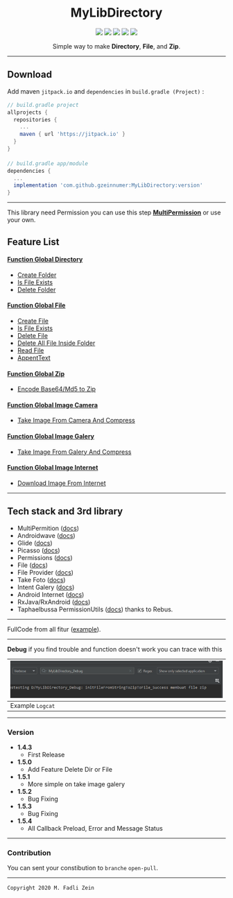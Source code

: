 <h1 align="center">
  MyLibDirectory
</h1>

<div align="center">
    <a><img src="https://img.shields.io/badge/Version-1.5.4-brightgreen.svg?style=flat"></a>
    <a><img src="https://img.shields.io/badge/ID-gzeinnumer-blue.svg?style=flat"></a>
    <a><img src="https://img.shields.io/badge/Java-Suport-green?logo=java&style=flat"></a>
    <a><img src="https://img.shields.io/badge/Koltin-Suport-green?logo=kotlin&style=flat"></a>
    <a href="https://github.com/gzeinnumer"><img src="https://img.shields.io/github/followers/gzeinnumer?label=follow&style=social"></a>
    <br>
    <p>Simple way to make <b>Directory</b>, <b>File</b>, and <b>Zip</b>.</p>
</div>

---

## Download
Add maven `jitpack.io` and `dependencies` in `build.gradle (Project)` :
```gradle
// build.gradle project
allprojects {
  repositories {
    ...
    maven { url 'https://jitpack.io' }
  }
}

// build.gradle app/module
dependencies {
  ...
  implementation 'com.github.gzeinnumer:MyLibDirectory:version'
}
```

---

This library need Permission you can use this step [**MultiPermission**](https://github.com/gzeinnumer/MultiPermition2) or use your own.

## Feature List
#### [Function Global Directory](https://github.com/gzeinnumer/MyLibDirectory/blob/master/README_1.md)
- [Create Folder](https://github.com/gzeinnumer/MyLibDirectory/blob/master/README_1.md#create-folder)
- [Is File Exists](https://github.com/gzeinnumer/MyLibDirectory/blob/master/README_1.md#is-file-exists)
- [Delete Folder](https://github.com/gzeinnumer/MyLibDirectory/blob/master/README_1.md#delete-folder)

#### [Function Global File](https://github.com/gzeinnumer/MyLibDirectory/blob/master/README_2.md)
- [Create File](https://github.com/gzeinnumer/MyLibDirectory/blob/master/README_2.md#create-file)
- [Is File Exists](https://github.com/gzeinnumer/MyLibDirectory/blob/master/README_2.md#is-file-exists)
- [Delete File](https://github.com/gzeinnumer/MyLibDirectory/blob/master/README_2.md#delete-file)
- [Delete All File Inside Folder](https://github.com/gzeinnumer/MyLibDirectory/blob/master/README_2.md#delete-all-file-inside-folder)
- [Read File](https://github.com/gzeinnumer/MyLibDirectory/blob/master/README_2.md#read-file)
- [AppentText](https://github.com/gzeinnumer/MyLibDirectory/blob/master/README_2.md#appenttext)

#### [Function Global Zip](https://github.com/gzeinnumer/MyLibDirectory/blob/master/README_3.md)
- [Encode Base64/Md5 to Zip](https://github.com/gzeinnumer/MyLibDirectory/blob/master/README_3.md#base64-to-zip)

#### [Function Global Image Camera](https://github.com/gzeinnumer/MyLibDirectory/blob/master/README_4.md)
- [Take Image From Camera And Compress](https://github.com/gzeinnumer/MyLibDirectory/blob/master/README_4.md#take-image-from-camera-and-compress)

#### [Function Global Image Galery](https://github.com/gzeinnumer/MyLibDirectory/blob/master/README_5.md)
- [Take Image From Galery And Compress](https://github.com/gzeinnumer/MyLibDirectory/blob/master/README_5.md#take-image-from-galery-and-compress)

#### [Function Global Image Internet](https://github.com/gzeinnumer/MyLibDirectory/blob/master/README_6.md)
- [Download Image From Internet](https://github.com/gzeinnumer/MyLibDirectory/blob/master/README_6.md#download-image-from-internet)

---

## Tech stack and 3rd library
- MultiPermition ([docs](https://github.com/gzeinnumer/MultiPermition2))
- Androidwave ([docs](https://androidwave.com/))
- Glide ([docs](https://github.com/bumptech/glide))
- Picasso ([docs](https://github.com/square/picasso))
- Permissions ([docs](https://developer.android.com/guide/topics/permissions/overview))
- File ([docs](https://developer.android.com/reference/java/io/File))
- File Provider ([docs](https://developer.android.com/training/secure-file-sharing/setup-sharing?hl=id))
- Take Foto ([docs](https://developer.android.com/training/camera/photobasics?hl=id))
- Intent Galery ([docs](https://developer.android.com/guide/components/intents-common?hl=id))
- Android Internet ([docs](https://developer.android.com/training/basics/network-ops/connecting))
- RxJava/RxAndroid ([docs](https://github.com/ReactiveX/RxJava))
- Taphaelbussa PermissionUtils ([docs](https://github.com/raphaelbussa/PermissionUtils)) thanks to Rebus.

---

FullCode from all fitur ([example](https://github.com/gzeinnumer/MyLibDirectoryExample)).

---

**Debug** if you find trouble and function doesn't work you can trace with this

| ![](https://github.com/gzeinnumer/MyLibDirectory/blob/master/assets/debug.jpg) |
|:-------------------------------------------------------------------------------|
| Example `Logcat`                                                               |

---

### Version
- **1.4.3**
  - First Release
- **1.5.0**
  - Add Feature Delete Dir or File
- **1.5.1**
  - More simple on take image galery
- **1.5.2**
  - Bug Fixing
- **1.5.3**
  - Bug Fixing
- **1.5.4**
  - All Callback Preload, Error and Message Status

---

### Contribution
You can sent your constibution to `branche` `open-pull`.

---

```
Copyright 2020 M. Fadli Zein
```
